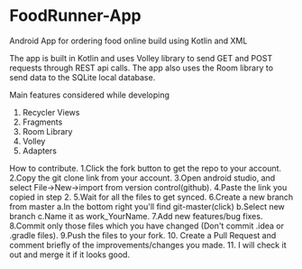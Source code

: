 # FoodRunner-App
Android App for ordering food online build using Kotlin and XML

The app is built in Kotlin and uses Volley library to send GET and POST requests through REST api calls.
The app also uses the Room library to send data to the SQLite local database.

Main features considered while developing
1. Recycler Views
2. Fragments
3. Room Library
4. Volley
5. Adapters

How to contribute.
1.Click the fork button to get the repo to your account.
2.Copy the git clone link from your account.
3.Open android studio, and select File->New->import from version control(github).
4.Paste the link you copied in step 2.
5.Wait for all the files to get synced.
6.Create a new branch from master
  a.In the bottom right you'll find git-master(click)
  b.Select new branch
  c.Name it as work_YourName.
7.Add new features/bug fixes.
8.Commit only those files which you have changed (Don't commit .idea or .gradle files).
9.Push the files to your fork.
10. Create a Pull Request and comment briefly of the improvements/changes you made.
11. I will check it out and merge it if it looks good.
